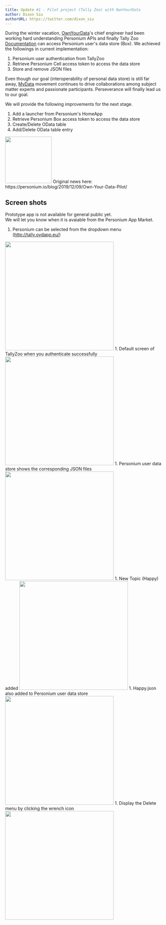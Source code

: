 ```yaml
---
title: Update #1 - Pilot project (Tally Zoo) with OwnYourData
author: Dixon Siu
authorURL: https://twitter.com/dixon_siu
---
```


During the winter vacation, [OwnYourData](https://www.ownyourdata.eu/)'s chief engineer had been working hard understanding Personium APIs and finally Tally Zoo [Documentation](http://bit.ly/TallyZoo_with_CEPS ) can access Personium user's data store (Box). We achieved the followings in current implementation:  

1. Personium user authentication from TallyZoo  
1. Retrieve Personium Cell access token to access the data store  
1. Store and remove JSON files  

Even though our goal (interoperability of personal data store) is still far away, [MyData](https://mydata.org) movement continues to drive collaborations among subject matter experts and passionate participants. Perseverance will finally lead us to our goal.  

We will provide the following improvements for the next stage.  

1. Add a launcher from Personium's HomeApp  
1. Retrieve Personium Box access token to access the data store  
1. Create/Delete OData table  
1. Add/Delete OData table entry  

<img src="https://dixonsiu.demo-jp.personium.io/MyData/images/ownyourdata.png" width="150px" >  
Original news here: https://personium.io/blog/2019/12/09/Own-Your-Data-Pilot/  

<!--truncate-->

## Screen shots  
Prototype app is not available for general public yet.  
We will let you know when it is avaiable from the Personium App Market.

1. Personium can be selected from the dropdown menu (http://tally.oydapp.eu/)  
<img src="https://dixonsiu.demo-jp.personium.io/MyData/images/TallyZoo-Update01-img01.png" width="350px" >  
1. Default screen of TallyZoo when you authenticate successfully  
<img src="https://dixonsiu.demo-jp.personium.io/MyData/images/TallyZoo-Update01-img02.png" width="350px" >  
1. Personium user data store shows the corresponding JSON files  
<img src="https://dixonsiu.demo-jp.personium.io/MyData/images/TallyZoo-Update01-img03.png" width="350px" >  
1. New Topic (Happy) added  
<img src="https://dixonsiu.demo-jp.personium.io/MyData/images/TallyZoo-Update01-img04.png" width="350px" >  
1. Happy.json also added to Personium user data store  
<img src="https://dixonsiu.demo-jp.personium.io/MyData/images/TallyZoo-Update01-img05.png" width="350px" >  
1. Display the Delete menu by clicking the wrench icon   
<img src="https://dixonsiu.demo-jp.personium.io/MyData/images/TallyZoo-Update01-img06.png" width="350px" >  
